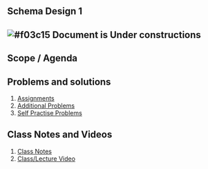 
## Schema Design 1

## ![#f03c15](https://placehold.co/15x15/f03c15/f03c15.png) Document is Under constructions

## Scope / Agenda
  

## Problems and solutions

1. [Assignments]()
2. [Additional Problems]()
3. [Self Practise Problems]()

## Class Notes and Videos

1. [Class Notes](../../class_Notes/SQL/Schema%20Design%201.pdf)
2. [Class/Lecture Video](https://youtu.be/qjNRq2ZoVIA)
